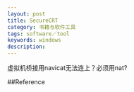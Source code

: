 ```yaml
---
layout: post
title: SecureCRT
category: 书籍与软件工具
tags: software／tool
keywords: windows
description: 
---
```


虚拟机桥接用navicat无法连上？必须用nat?

##Reference